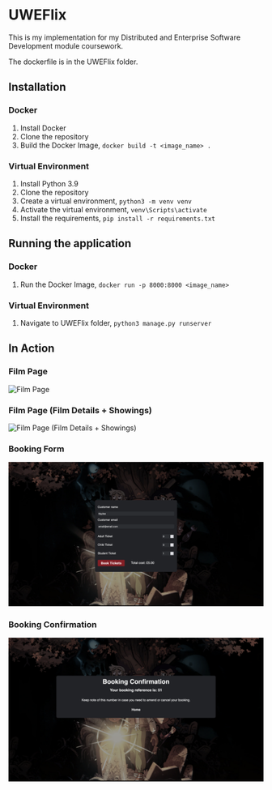 # UWEFlix
This is my implementation for my Distributed and Enterprise Software Development module coursework.

The dockerfile is in the UWEFlix folder.

## Installation
### Docker
1. Install Docker
2. Clone the repository
3. Build the Docker Image, `docker build -t <image_name> .`

### Virtual Environment
1. Install Python 3.9
2. Clone the repository
3. Create a virtual environment, `python3 -m venv venv`
4. Activate the virtual environment, `venv\Scripts\activate`
5. Install the requirements, `pip install -r requirements.txt`

## Running the application
### Docker
1. Run the Docker Image, `docker run -p 8000:8000 <image_name>`

### Virtual Environment
1.  Navigate to UWEFlix folder, `python3 manage.py runserver`

## In Action
### Film Page
![Film Page](/images/film_page.png)
### Film Page (Film Details + Showings)
![Film Page (Film Details + Showings)](/images/film_details.png)

### Booking Form
![Booking Form](/images/booking_form.png)

### Booking Confirmation
![Booking Confirmation](/images/booking_confirmation.png)

